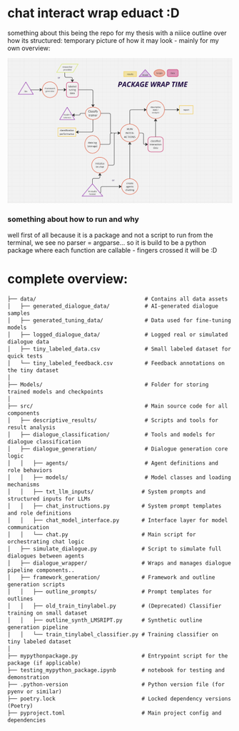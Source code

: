 # chat interact wrap eduact :D 
something about this being the repo for my thesis with a niiice outline over how its structured: 
temporary picture of how it may look - mainly for my own overview:

![flowchart](flowchart.png)

### something about how to run and why 
well first of all because it is a package and not a script to run from the terminal, we see no parser = argparse...
so it is build to be a python package where each function are callable - fingers crossed it will be :D 

# complete overview:
``` 
├── data/                                  # Contains all data assets
│   ├── generated_dialogue_data/           # AI-generated dialogue samples
│   ├── generated_tuning_data/             # Data used for fine-tuning models
│   ├── logged_dialogue_data/              # Logged real or simulated dialogue data
│   ├── tiny_labeled_data.csv              # Small labeled dataset for quick tests
│   └── tiny_labeled_feedback.csv          # Feedback annotations on the tiny dataset
│
├── Models/                                # Folder for storing trained models and checkpoints
│
├── src/                                   # Main source code for all components
│   ├── descriptive_results/               # Scripts and tools for result analysis
│   ├── dialogue_classification/           # Tools and models for dialogue classification
│   ├── dialogue_generation/               # Dialogue generation core logic
│   │   ├── agents/                        # Agent definitions and role behaviors
│   │   ├── models/                        # Model classes and loading mechanisms
│   │   ├── txt_llm_inputs/               # System prompts and structured inputs for LLMs
│   │   ├── chat_instructions.py          # System prompt templates and role definitions
│   │   ├── chat_model_interface.py       # Interface layer for model communication
│   │   └── chat.py                       # Main script for orchestrating chat logic
│   ├── simulate_dialogue.py              # Script to simulate full dialogues between agents
│   ├── dialogue_wrapper/                 # Wraps and manages dialogue pipeline components..
│   ├── framework_generation/             # Framework and outline generation scripts
│   │   ├── outline_prompts/              # Prompt templates for outlines
│   │   ├── old_train_tinylabel.py        # (Deprecated) Classifier training on small dataset
│   │   ├── outline_synth_LMSRIPT.py      # Synthetic outline generation pipeline
│   │   └── train_tinylabel_classifier.py # Training classifier on tiny labeled dataset
│
├── mypythonpackage.py                    # Entrypoint script for the package (if applicable)
├── testing_mypython_package.ipynb        # notebook for testing and demonstration  
├── .python-version                       # Python version file (for pyenv or similar)
├── poetry.lock                           # Locked dependency versions (Poetry)
├── pyproject.toml                        # Main project config and dependencies
``` 